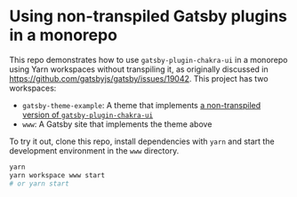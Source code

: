 # Using non-transpiled Gatsby plugins in a monorepo

This repo demonstrates how to use `gatsby-plugin-chakra-ui` in a monorepo using Yarn workspaces without transpiling it, as originally discussed in https://github.com/gatsbyjs/gatsby/issues/19042. This project has two workspaces: 

- `gatsby-theme-example`: A theme that implements [a non-transpiled version of `gatsby-plugin-chakra-ui`](https://github.com/trevorblades/gatsby-plugin-chakra-ui)
- `www`: A Gatsby site that implements the theme above

To try it out, clone this repo, install dependencies with `yarn` and start the development environment in the `www` directory.

```bash
yarn
yarn workspace www start
# or yarn start
```
